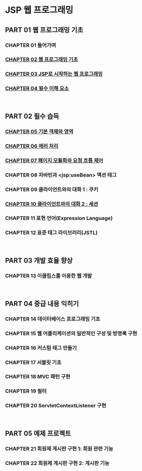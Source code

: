 # JSP 웹 프로그래밍 
## PART 01 웹 프로그래밍 기초
### CHAPTER 01 들어가며
### [CHAPTER 02 웹 프로그래밍 기초](https://github.com/ikkjun/Backend/tree/main/JSP/Chapter2)
### [CHAPTER 03 JSP로 시작하는 웹 프로그래밍](https://github.com/ikkjun/Backend/tree/main/JSP/Chapter3)
### [CHAPTER 04 필수 이해 요소](https://github.com/ikkjun/Backend/tree/main/JSP/Chapter4)
<br>

## PART 02 필수 습득
### [CHAPTER 05 기본 객체와 영역](https://github.com/ikkjun/Backend/tree/main/JSP/Chapter5)
### [CHAPTER 06 에러 처리](https://github.com/ikkjun/Backend/tree/main/JSP/Chapter6)
### [CHAPTER 07 페이지 모듈화와 요청 흐름 제어](https://github.com/ikkjun/Backend/tree/main/JSP/Chapter7)  
### CHAPTER 08 자바빈과 \<jsp:useBean> 액션 태그
### CHAPTER 09 클라이언트와의 대화 1 : 쿠키
### [CHAPTER 10 클라이언트와의 대화 2 : 세션](https://github.com/ikkjun/Backend/tree/main/JSP/Chapter10)
### CHAPTER 11 표현 언어(Expression Language)
### CHAPTER 12 표준 태그 라이브러리(JSTL)
<br>

## PART 03 개발 효율 향상
### CHAPTER 13 이클립스를 이용한 웹 개발
<br>

## PART 04 중급 내용 익히기
### CHAPTER 14 데이터베이스 프로그래밍 기초
### CHAPTER 15 웹 어플리케이션의 일반적인 구성 및 방명록 구현
### CHAPTER 16 커스텀 태그 만들기
### CHAPTER 17 서블릿 기초
### CHAPTER 18 MVC 패턴 구현
### CHAPTER 19 필터
### CHAPTER 20 ServletContextListener 구현
<br>

## PART 05 예제 프로젝트
### CHAPTER 21 회원제 게시판 구현 1: 회원 관련 기능
### CHAPTER 22 회원제 게시판 구현 2: 게시판 기능